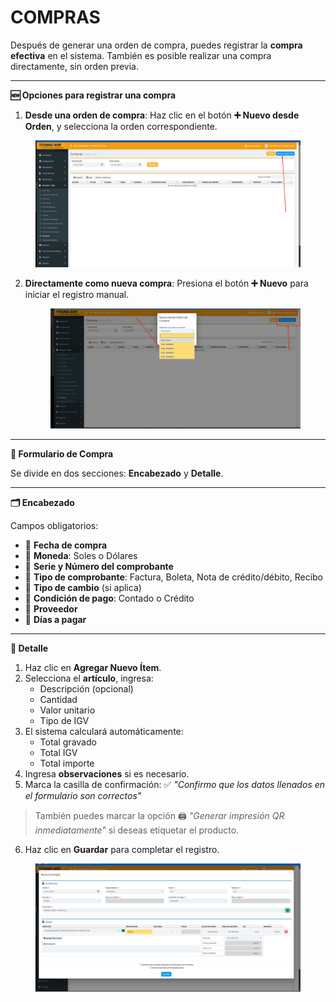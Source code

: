 # COMPRAS

Después de generar una orden de compra, puedes registrar la **compra efectiva** en el sistema. También es posible realizar una compra directamente, sin orden previa.

***

**🆕 Opciones para registrar una compra**

1. **Desde una orden de compra**: Haz clic en el botón **➕ Nuevo desde Orden**, y selecciona la orden correspondiente.

<figure><img src="../../../.gitbook/assets/image (369).png" alt=""><figcaption></figcaption></figure>

2.  **Directamente como nueva compra**: Presiona el botón **➕ Nuevo** para iniciar el registro manual.

    <figure><img src="../../../.gitbook/assets/image (370).png" alt=""><figcaption></figcaption></figure>



***

**📑 Formulario de Compra**

Se divide en dos secciones: **Encabezado** y **Detalle**.

***

**🗂️ Encabezado**

Campos obligatorios:

* 📅 **Fecha de compra**
* 💱 **Moneda**: Soles o Dólares
* 🔢 **Serie y Número del comprobante**
* 📄 **Tipo de comprobante**: Factura, Boleta, Nota de crédito/débito, Recibo
* 🔁 **Tipo de cambio** (si aplica)
* 🤝 **Condición de pago**: Contado o Crédito
* 🏢 **Proveedor**
* 📆 **Días a pagar**

***

**🧾 Detalle**

1. Haz clic en **Agregar Nuevo Ítem**.
2. Selecciona el **artículo**, ingresa:
   * Descripción (opcional)
   * Cantidad
   * Valor unitario
   * Tipo de IGV
3. El sistema calculará automáticamente:
   * Total gravado
   * Total IGV
   * Total importe
4. Ingresa **observaciones** si es necesario.
5. Marca la casilla de confirmación: ✅ _"Confirmo que los datos llenados en el formulario son correctos"_

> También puedes marcar la opción 🖨️ _"Generar impresión QR inmediatamente"_ si deseas etiquetar el producto.

6. Haz clic en **Guardar** para completar el registro.

<figure><img src="../../../.gitbook/assets/image (371).png" alt=""><figcaption></figcaption></figure>

